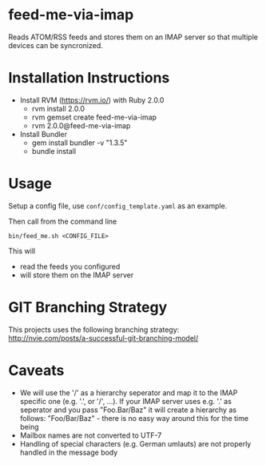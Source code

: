feed-me-via-imap
================

Reads ATOM/RSS feeds and stores them on an IMAP server so that multiple devices can be syncronized.

Installation Instructions
=========================

* Install RVM (https://rvm.io/) with Ruby 2.0.0
  * rvm install 2.0.0
  * rvm gemset create feed-me-via-imap
  * rvm 2.0.0@feed-me-via-imap
* Install Bundler
  * gem install bundler -v "1.3.5"
  * bundle install

Usage
=====

Setup a config file, use `conf/config_template.yaml` as an example.

Then call from the command line

`bin/feed_me.sh <CONFIG_FILE>`

This will
* read the feeds you configured
* will store them on the IMAP server

GIT Branching Strategy
======================

This projects uses the following branching strategy: http://nvie.com/posts/a-successful-git-branching-model/

Caveats
=======

* We will use the '/' as a hierarchy seperator and map it to the IMAP specific one (e.g. '.', or '/', ...). If your IMAP server uses e.g. '.' as seperator and you pass "Foo.Bar/Baz" it will create a hierarchy as follows: "Foo/Bar/Baz" - there is no easy way around this for the time being
* Mailbox names are not converted to UTF-7
* Handling of special characters (e.g. German umlauts) are not properly handled in the message body
